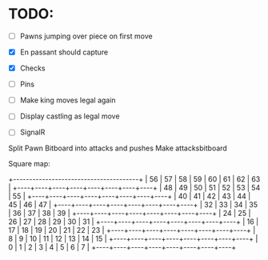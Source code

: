 # TODO:

- [ ] Pawns jumping over piece on first move
- [x] En passant should capture
- [x] Checks
- [ ] Pins
- [ ] Make king moves legal again
- [ ] Display castling as legal move
- [ ] SignalR


Split Pawn Bitboard into attacks and pushes
Make attacksbitboard

Square map:

+---------------------------------------+
| 56 | 57 | 58 | 59 | 60 | 61 | 62 | 63 |
+----+----+----+----+----+----+----+----+
| 48 | 49 | 50 | 51 | 52 | 53 | 54 | 55 |
+----+----+----+----+----+----+----+----+
| 40 | 41 | 42 | 43 | 44 | 45 | 46 | 47 |
+----+----+----+----+----+----+----+----+
| 32 | 33 | 34 | 35 | 36 | 37 | 38 | 39 |
+----+----+----+----+----+----+----+----+
| 24 | 25 | 26 | 27 | 28 | 29 | 30 | 31 |
+----+----+----+----+----+----+----+----+
| 16 | 17 | 18 | 19 | 20 | 21 | 22 | 23 |
+----+----+----+----+----+----+----+----+
|  8 |  9 | 10 | 11 | 12 | 13 | 14 | 15 |
+----+----+----+----+----+----+----+----+
|  0 |  1 |  2 |  3 |  4 |  5 |  6 |  7 |
+----+----+----+----+----+----+----+----+